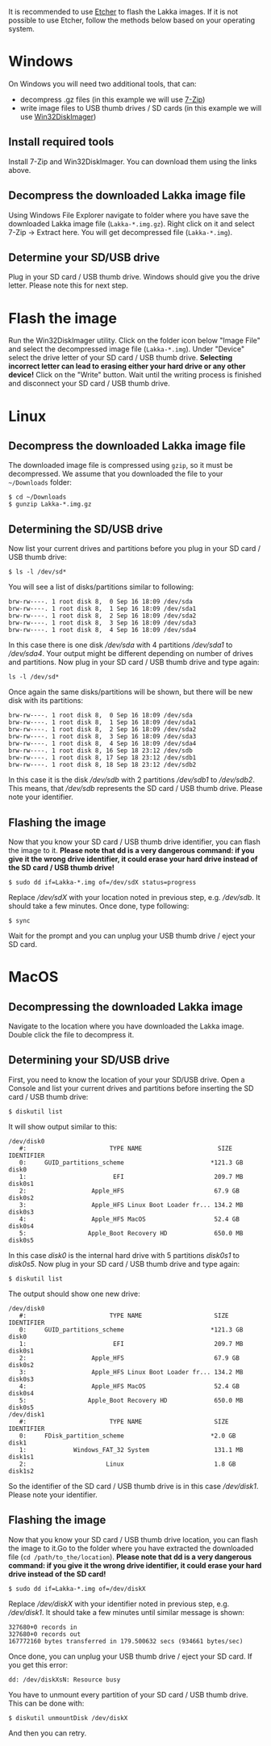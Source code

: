 It is recommended to use [Etcher](https://etcher.io/) to flash the Lakka images. If it is not possible to use Etcher, follow the methods below based on your operating system.
# Windows
On Windows you will need two additional tools, that can:
- decompress .gz files (in this example we will use [7-Zip](https://www.7-zip.org/))
- write image files to USB thumb drives / SD cards (in this example we will use [Win32DiskImager](https://sourceforge.net/projects/win32diskimager/))

## Install required tools
Install 7-Zip and Win32DiskImager. You can download them using the links above.
## Decompress the downloaded Lakka image file
Using Windows File Explorer navigate to folder where you have save the downloaded Lakka image file (`Lakka-*.img.gz`). Right click on it and select 7-Zip -> Extract here. You will get decompressed file (`Lakka-*.img`).

## Determine your SD/USB drive
Plug in your SD card / USB thumb drive. Windows should give you the drive letter. Please note this for next step.

# Flash the image
Run the Win32DiskImager utility. Click on the folder icon below "Image File" and select the decompressed image file (`Lakka-*.img`). Under "Device" select the drive letter of your SD card / USB thumb drive. **Selecting incorrect letter can lead to erasing either your hard drive or any other device!** Click on the "Write" button. Wait until the writing process is finished and disconnect your SD card / USB thumb drive.

# Linux
## Decompress the downloaded Lakka image file
The downloaded image file is compressed using `gzip`, so it must be decompressed. We assume that you downloaded the file to your `~/Downloads` folder:
```
$ cd ~/Downloads
$ gunzip Lakka-*.img.gz
```

## Determining the SD/USB drive
Now list your current drives and partitions before you plug in your SD card / USB thumb drive:
```
$ ls -l /dev/sd*
```
You will see a list of disks/partitions similar to following:
```
brw-rw----. 1 root disk 8,  0 Sep 16 18:09 /dev/sda
brw-rw----. 1 root disk 8,  1 Sep 16 18:09 /dev/sda1
brw-rw----. 1 root disk 8,  2 Sep 16 18:09 /dev/sda2
brw-rw----. 1 root disk 8,  3 Sep 16 18:09 /dev/sda3
brw-rw----. 1 root disk 8,  4 Sep 16 18:09 /dev/sda4
```
In this case there is one disk _/dev/sda_ with 4 partitions _/dev/sda1_ to _/dev/sda4_. Your output might be different depending on number of drives and partitions.
Now plug in your SD card / USB thumb drive and type again:
```
ls -l /dev/sd*
```
Once again the same disks/partitions will be shown, but there will be new disk with its partitions:
```
brw-rw----. 1 root disk 8,  0 Sep 16 18:09 /dev/sda
brw-rw----. 1 root disk 8,  1 Sep 16 18:09 /dev/sda1
brw-rw----. 1 root disk 8,  2 Sep 16 18:09 /dev/sda2
brw-rw----. 1 root disk 8,  3 Sep 16 18:09 /dev/sda3
brw-rw----. 1 root disk 8,  4 Sep 16 18:09 /dev/sda4
brw-rw----. 1 root disk 8, 16 Sep 18 23:12 /dev/sdb
brw-rw----. 1 root disk 8, 17 Sep 18 23:12 /dev/sdb1
brw-rw----. 1 root disk 8, 18 Sep 18 23:12 /dev/sdb2
```
In this case it is the disk _/dev/sdb_ with 2 partitions _/dev/sdb1_ to _/dev/sdb2_. This means, that _/dev/sdb_ represents the SD card / USB thumb drive. Please note your identifier.

## Flashing the image
Now that you know your SD card / USB thumb drive identifier, you can flash the image to it.
**Please note that dd is a very dangerous command: if you give it the wrong drive identifier, it could erase your hard drive instead of the SD card / USB thumb drive!**
```
$ sudo dd if=Lakka-*.img of=/dev/sdX status=progress
```
Replace _/dev/sdX_ with your location noted in previous step, e.g. _/dev/sdb_. It should take a few minutes. Once done, type following:
```
$ sync
```
Wait for the prompt and you can unplug your USB thumb drive / eject your SD card.

# MacOS

## Decompressing the downloaded Lakka image
Navigate to the location where you have downloaded the Lakka image. Double click the file to decompress it.

## Determining your SD/USB drive
First, you need to know the location of your your SD/USB drive. Open a Console and list your current drives and partitions before inserting the SD card / USB thumb drive:
```
$ diskutil list
```
It will show output similar to this:
```
/dev/disk0
   #:                       TYPE NAME                     SIZE      IDENTIFIER
   0:     GUID_partitions_scheme                        *121.3 GB   disk0
   1:                        EFI                         209.7 MB   disk0s1
   2:                  Apple_HFS                         67.9 GB    disk0s2
   3:                  Apple_HFS Linux Boot Loader fr... 134.2 MB   disk0s3
   4:                  Apple_HFS MacOS                   52.4 GB    disk0s4
   5:                 Apple_Boot Recovery HD             650.0 MB   disk0s5
```
In this case _disk0_ is the internal hard drive with 5 partitions _disk0s1_ to _disk0s5_. Now plug in your SD card / USB thumb drive and type again:
```
$ diskutil list
```
The output should show one new drive:
```
/dev/disk0
   #:                       TYPE NAME                    SIZE       IDENTIFIER
   0:     GUID_partitions_scheme                        *121.3 GB   disk0
   1:                        EFI                         209.7 MB   disk0s1
   2:                  Apple_HFS                         67.9 GB    disk0s2
   3:                  Apple_HFS Linux Boot Loader fr... 134.2 MB   disk0s3
   4:                  Apple_HFS MacOS                   52.4 GB    disk0s4
   5:                 Apple_Boot Recovery HD             650.0 MB   disk0s5
/dev/disk1
   #:                       TYPE NAME                    SIZE       IDENTIFIER
   0:     FDisk_partition_scheme                        *2.0 GB     disk1
   1:             Windows_FAT_32 System                  131.1 MB   disk1s1
   2:                      Linux                         1.8 GB     disk1s2
```
So the identifier of the SD card / USB thumb drive is in this case _/dev/disk1_. Please note your identifier.

## Flashing the image
Now that you know your SD card / USB thumb drive location, you can flash the image to it.Go to the folder where you have extracted the downloaded file (`cd /path/to_the/location`).
**Please note that dd is a very dangerous command: if you give it the wrong drive identifier, it could erase your hard drive instead of the SD card!**
```
$ sudo dd if=Lakka-*.img of=/dev/diskX
```
Replace _/dev/diskX_ with your identifier noted in previous step, e.g. _/dev/disk1_. It should take a few minutes until similar message is shown:
```
327680+0 records in
327680+0 records out
167772160 bytes transferred in 179.500632 secs (934661 bytes/sec)
```
Once done, you can unplug your USB thumb drive / eject your SD card.
If you get this error:
```
dd: /dev/diskXsN: Resource busy
```
You have to unmount every partition of your SD card / USB thumb drive. This can be done with:
```
$ diskutil unmountDisk /dev/diskX
```
And then you can retry.